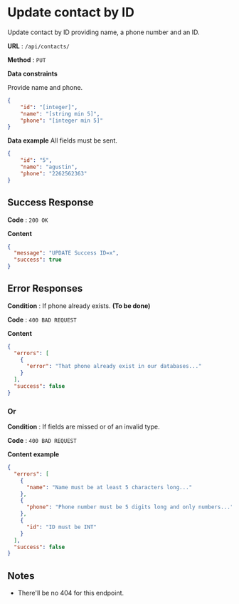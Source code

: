 # Update contact by ID

Update contact by ID providing name, a phone number and an ID.

**URL** : `/api/contacts/`

**Method** : `PUT`

**Data constraints**

Provide name and phone.

```json
{
    "id": "[integer]",
    "name": "[string min 5]",
    "phone": "[integer min 5]"
}
```

**Data example** All fields must be sent.

```json
{
    "id": "5",
    "name": "agustin",
    "phone": "2262562363"
}
```

## Success Response

**Code** : `200 OK`

**Content**

```json
{
  "message": "UPDATE Success ID=x",
  "success": true
}
```

## Error Responses

**Condition** : If phone already exists. **(To be done)**

**Code** : `400 BAD REQUEST`

**Content** 

```json
{
  "errors": [
    {
      "error": "That phone already exist in our databases..."
    }
  ],
  "success": false
}
```

### Or

**Condition** : If fields are missed or of an invalid type.

**Code** : `400 BAD REQUEST`

**Content example**

```json
{
  "errors": [
    {
      "name": "Name must be at least 5 characters long..."
    },
    {
      "phone": "Phone number must be 5 digits long and only numbers..."
    },
    {
      "id": "ID must be INT"
    }
  ],
  "success": false
}
```

## Notes

* There'll be no 404 for this endpoint.
